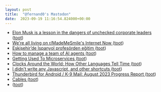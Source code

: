 ```yaml
---
layout: post
title:  "@fernand0's Mastodon"
date:  2023-09-19 11:16:54.824000+00:00
---
```

*  [Elon Musk is a lesson in the dangers of unchecked corporate leaders ](https://www.theguardian.com/commentisfree/2023/sep/12/elon-musk-spacex-twitter-x-russia-ukrain) ([toot](https://mastodon.social/@fernand0/111091529470695114))
*  [We're all living on r/MadeMeSmile's Internet Now ](https://www.garbageday.email/p/were-all-living-on-rmademesmile) ([toot](https://mastodon.social/@fernand0/111091411766286459))
*  [Eskişehir’de İspanyol profesörden eğitim ](https://www.eskisehirekspres.net/eskisehirde-ispanyol-profesorden-egiti) ([toot](https://mastodon.social/@fernand0/111091041807206337))
*  [How to manage a team of AI agents ](https://www.generational.pub/p/how-to-manage-a-team-of-ai-agent) ([toot](https://mastodon.social/@fernand0/111090835433521176))
*  [Getting Used To Microservices ](https://two-wrongs.com/getting-used-to-microservice) ([toot](https://mastodon.social/@fernand0/111090591959556501))
*  [Clocks Around the World: How Other Languages Tell Time ](https://www.openculture.com/2023/08/clocks-around-the-world-how-other-languages-tell-time.htm) ([toot](https://mastodon.social/@fernand0/111089983996604959))
*  [I didn't write any Javascript, and other shortcuts ](https://csvbase.com/blog/) ([toot](https://mastodon.social/@fernand0/111087919550798655))
*  [Thunderbird for Android / K-9 Mail: August 2023 Progress Report ](https://blog.thunderbird.net/2023/09/thunderbird-for-android-k-9-mail-august-2023-progress-report) ([toot](https://mastodon.social/@fernand0/111087400830706357))
*  [Cables ](https://avecesunafoto.wordpress.com/2023/09/17/cables-3) ([toot](https://mastodon.social/@fernand0/111087330530396251))
*  [ ](https://jvm.social/@jorge) ([toot](https://mastodon.social/@fernand0/111087273018153741))
